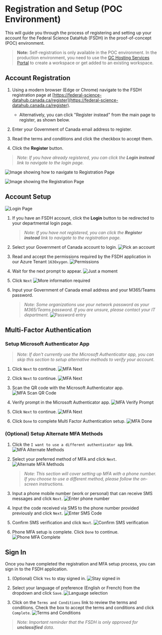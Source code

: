 # Registration and Setup (POC Environment)

This will guide you through the process of registering and setting up your account for the Federal Science DataHub (FSDH) in the proof-of-concept (POC) environment.

> **Note:** Self-registration is only available in the POC environment. In the production environment, you need to use the [GC Hosting Services Portal](https://hosting-services-hebergement.canada.ca/s/gc-cloud-fa-catalogue) to create a workspace or get added to an existing workspace.

## Account Registration

1. Using a modern browser (Edge or Chrome) navigate to the FSDH registration page at [https://federal-science-datahub.canada.ca/register](https://federal-science-datahub.canada.ca/register). 
    * Alternatively, you can click "Register instead" from the main page to register, as shown below.

1. Enter your Government of Canada email address to register.

1. Read the terms and conditions and click the checkbox to accept them.

1. Click the **Register** button.

> *Note: If you have already registered, you can click the **Login instead** link to navigate to the login page.*

![Image showing how to navigate to Registration Page](/api/docs/UserGuide/Preregistration/register-instead.png)

![Image showing the Registration Page](/api/docs/UserGuide/Preregistration/registration-page.png)

## Account Setup

![Login Page](/api/docs/UserGuide/Preregistration/login-page.png)

1. If you have an FSDH account, click the **Login** button to be redirected to your departmental login page.
    > *Note: If you have not registered, you can click the **Register instead** link to navigate to the registration page.*

1. Select your Government of Canada account to login. 
    ![Pick an account](/api/docs/UserGuide/Preregistration/pick-an-account.png)

1. Read and accept the permissions required by the FSDH application in our Azure Tenant `163Oxygen`.
    ![Permissions](/api/docs/UserGuide/Preregistration/permissions.png)

1. Wait for the next prompt to appear.
    ![Just a moment](/api/docs/UserGuide/Preregistration/wait-for-prompt.png)

1. Click `Next`
    ![More information required](/api/docs/UserGuide/Preregistration/click-next.png)

1. Input your Government of Canada email address and your M365/Teams password.
    > *Note: Some organizations use your network password as your M365/Teams password. If you are unsure, please contact your IT department.*
    ![Password entry](/api/docs/UserGuide/Preregistration/password-entry.png)

## Multi-Factor Authentication

### Setup Microsoft Authenticator App

> *Note: If don't currently use the Microsoft Authenticator app, you can skip this section to setup alternative methods to verify your account.*

1. Click `Next` to continue.
    ![MFA Next](/api/docs/UserGuide/Preregistration/mfa-01.png)

1. Click `Next` to continue.
    ![MFA Next](/api/docs/UserGuide/Preregistration/mfa-02.png)

1. Scan the QR code with the Microsoft Authenticator app.
    ![MFA Scan QR Code](/api/docs/UserGuide/Preregistration/mfa-03.png)

1. Verify prompt in the Microsoft Authenticator app.
    ![MFA Verify Prompt](/api/docs/UserGuide/Preregistration/mfa-04.png)

1. Click `Next` to continue.
    ![MFA Next](/api/docs/UserGuide/Preregistration/mfa-05.png)

1. Click `Done` to complete Multi Factor Authentication setup.
    ![MFA Done](/api/docs/UserGuide/Preregistration/mfa-06.png)

### (Optional) Setup Alternate MFA Methods

1. Click the `I want to use a different authenticator app` link.
    ![MFA Alternate Methods](/api/docs/UserGuide/Preregistration/mfa-01.png)

1. Select your preferred method of MFA and click `Next`.
    ![Alternate MFA Methods](/api/docs/UserGuide/Preregistration/mfa-08.png)

    > *Note: This section will cover setting up MFA with a phone number. If you choose to use a different method, please follow the on-screen instructions.*

1. Input a phone mobile number (work or personal) that can receive SMS messages and click `Next`.
    ![Enter phone number](/api/docs/UserGuide/Preregistration/mfa-09.png)

1. Input the code received via SMS to the phone number provided previously and click `Next`.
    ![Enter SMS Code](/api/docs/UserGuide/Preregistration/mfa-10.png)

1. Confirm SMS verification and click `Next`.
    ![Confirm SMS verification](/api/docs/UserGuide/Preregistration/mfa-11.png)

1. Phone MFA setup is complete. Click `Done` to continue.
    ![Phone MFA Complete](/api/docs/UserGuide/Preregistration/mfa-12.png)

## Sign In

Once you have completed the registration and MFA setup process, you can sign in to the FSDH application.

1. (Optional) Click `Yes` to stay signed in.
    ![Stay signed in](/api/docs/UserGuide/Preregistration/stay-signed-in.png)

1. Select your language of preference (English or French) from the dropdown and click `Save`.
    ![Language selection](/api/docs/UserGuide/Preregistration/language-selection.png)

1. Click on the `Terms and Conditions` link to review the terms and conditions. Check the box to accept the terms and conditions and click `Complete`.
    ![Terms and Conditions](/api/docs/UserGuide/Preregistration/terms-and-conditions.png)

> *Note: Important reminder that the FSDH is only approved for **unclassified** data*.
